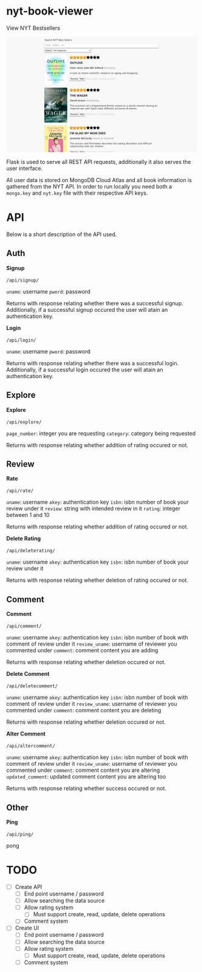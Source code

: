 # nyt-book-viewer

View NYT Bestsellers

![Example of the page once the user has logged in and is viewing the books.](image.png)

Flask is used to serve all REST API requests, additionally it also serves the user interface.

All user data is stored on MongoDB Cloud Atlas and all book information is gathered from the NYT API. In order to run locally you need both a `mongo.key` and `nyt.key` file with their respective API keys.


# API

Below is a short description of the API used.

## Auth

**Signup**

`/api/signup/`

`uname`: username
`pword`: password

Returns with response relating whether there was a successful signup. Additionally, if a successful signup occured the user will atain an authentication key.

**Login**

`/api/login/`

`uname`: username
`pword`: password

Returns with response relating whether there was a successful login. Additionally, if a successful login occured the user will atain an authentication key.

## Explore

**Explore**

`/api/explore/`

`page_number`: integer you are requesting
`category`: category being requested

Returns with response relating whether addition of rating occured or not.

## Review

**Rate**

`/api/rate/`

`uname`: username
`akey`: authentication key
`isbn`: isbn number of book your review under it
`review`: string with intended review in it
`rating`: integer between 1 and 10

Returns with response relating whether addition of rating occured or not.

**Delete Rating**

`/api/deleterating/`

`uname`: username
`akey`: authentication key
`isbn`: isbn number of book your review under it

Returns with response relating whether deletion of rating occured or not.

## Comment

**Comment**

`/api/comment/`

`uname`: username
`akey`: authentication key
`isbn`: isbn number of book with comment of review under it
`review_uname`: username of reviewer you commented under
`comment`: comment content you are adding

Returns with response relating whether deletion occured or not.

**Delete Comment**

`/api/deletecomment/`

`uname`: username
`akey`: authentication key
`isbn`: isbn number of book with comment of review under it
`review_uname`: username of reviewer you commented under
`comment`: comment content you are deleting

Returns with response relating whether deletion occured or not.

**Alter Comment**

`/api/altercomment/`

`uname`: username
`akey`: authentication key
`isbn`: isbn number of book with comment of review under it
`review_uname`: username of reviewer you commented under
`comment`: comment content you are altering
`updated_comment`: updated comment content you are altering too

Returns with response relating whether success occured or not.

## Other

**Ping**

`/api/ping/`

pong


# TODO

- [ ] Create API
	- [ ] End point username / password
	- [ ] Allow searching the data source
	- [ ] Allow rating system
		- [ ] Must support create, read, update, delete operations
	- [ ] Comment system
- [ ] Create UI
	- [ ] End point username / password
	- [ ] Allow searching the data source
	- [ ] Allow rating system
		- [ ] Must support create, read, update, delete operations
	- [ ] Comment system
